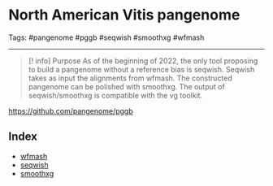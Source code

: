 # North American Vitis pangenome
Tags: #pangenome #pggb #seqwish #smoothxg #wfmash

***
> [! info] Purpose
> As of the beginning of 2022, the only tool proposing to build a pangenome without a reference bias is seqwish. Seqwish takes as input the alignments from wfmash. The constructed pangenome can be polished with smoothxg. The output of seqwish/smoothxg is compatible with the vg toolkit.

https://github.com/pangenome/pggb

## Index

- [wfmash](0.02_GitHub_PGGB_wfmash.md)
- [seqwish](0.03_GitHub_PGGB_seqwish.md)
- [smoothxg](0.04_GitHub_PGGB_smoothxg.md)
